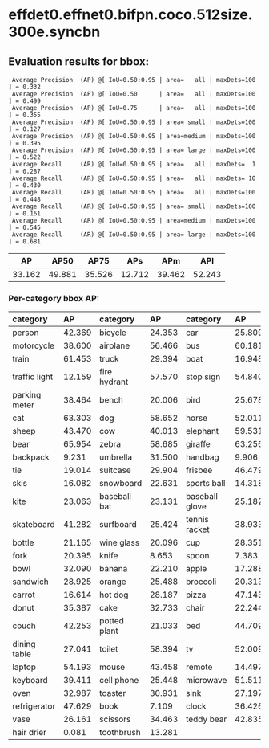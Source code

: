 # effdet0.effnet0.bifpn.coco.512size.300e.syncbn
## Evaluation results for bbox:  
```  
 Average Precision  (AP) @[ IoU=0.50:0.95 | area=   all | maxDets=100 ] = 0.332
 Average Precision  (AP) @[ IoU=0.50      | area=   all | maxDets=100 ] = 0.499
 Average Precision  (AP) @[ IoU=0.75      | area=   all | maxDets=100 ] = 0.355
 Average Precision  (AP) @[ IoU=0.50:0.95 | area= small | maxDets=100 ] = 0.127
 Average Precision  (AP) @[ IoU=0.50:0.95 | area=medium | maxDets=100 ] = 0.395
 Average Precision  (AP) @[ IoU=0.50:0.95 | area= large | maxDets=100 ] = 0.522
 Average Recall     (AR) @[ IoU=0.50:0.95 | area=   all | maxDets=  1 ] = 0.287
 Average Recall     (AR) @[ IoU=0.50:0.95 | area=   all | maxDets= 10 ] = 0.430
 Average Recall     (AR) @[ IoU=0.50:0.95 | area=   all | maxDets=100 ] = 0.448
 Average Recall     (AR) @[ IoU=0.50:0.95 | area= small | maxDets=100 ] = 0.161
 Average Recall     (AR) @[ IoU=0.50:0.95 | area=medium | maxDets=100 ] = 0.545
 Average Recall     (AR) @[ IoU=0.50:0.95 | area= large | maxDets=100 ] = 0.681
```  
|   AP   |  AP50  |  AP75  |  APs   |  APm   |  APl   |  
|:------:|:------:|:------:|:------:|:------:|:------:|  
| 33.162 | 49.881 | 35.526 | 12.712 | 39.462 | 52.243 |
### Per-category bbox AP:  

| category      | AP     | category     | AP     | category       | AP     |  
|:--------------|:-------|:-------------|:-------|:---------------|:-------|  
| person        | 42.369 | bicycle      | 24.353 | car            | 25.809 |  
| motorcycle    | 38.600 | airplane     | 56.466 | bus            | 60.181 |  
| train         | 61.453 | truck        | 29.394 | boat           | 16.948 |  
| traffic light | 12.159 | fire hydrant | 57.570 | stop sign      | 54.840 |  
| parking meter | 38.464 | bench        | 20.006 | bird           | 25.678 |  
| cat           | 63.303 | dog          | 58.652 | horse          | 52.011 |  
| sheep         | 43.470 | cow          | 40.013 | elephant       | 59.531 |  
| bear          | 65.954 | zebra        | 58.685 | giraffe        | 63.256 |  
| backpack      | 9.231  | umbrella     | 31.500 | handbag        | 9.906  |  
| tie           | 19.014 | suitcase     | 29.904 | frisbee        | 46.479 |  
| skis          | 16.082 | snowboard    | 22.631 | sports ball    | 14.318 |  
| kite          | 23.063 | baseball bat | 23.131 | baseball glove | 25.182 |  
| skateboard    | 41.282 | surfboard    | 25.424 | tennis racket  | 38.933 |  
| bottle        | 21.165 | wine glass   | 20.096 | cup            | 28.351 |  
| fork          | 20.395 | knife        | 8.653  | spoon          | 7.383  |  
| bowl          | 32.090 | banana       | 22.210 | apple          | 17.288 |  
| sandwich      | 28.925 | orange       | 25.488 | broccoli       | 20.313 |  
| carrot        | 16.614 | hot dog      | 28.187 | pizza          | 47.143 |  
| donut         | 35.387 | cake         | 32.733 | chair          | 22.244 |  
| couch         | 42.253 | potted plant | 21.033 | bed            | 44.709 |  
| dining table  | 27.041 | toilet       | 58.394 | tv             | 52.009 |  
| laptop        | 54.193 | mouse        | 43.458 | remote         | 14.497 |  
| keyboard      | 39.411 | cell phone   | 25.448 | microwave      | 51.511 |  
| oven          | 32.987 | toaster      | 30.931 | sink           | 27.197 |  
| refrigerator  | 47.629 | book         | 7.109  | clock          | 36.426 |  
| vase          | 26.161 | scissors     | 34.463 | teddy bear     | 42.835 |  
| hair drier    | 0.081  | toothbrush   | 13.281 |                |        |
